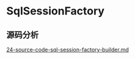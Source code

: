# SqlSessionFactory



## 源码分析

 [24-source-code-sql-session-factory-builder.md](24-source-code-sql-session-factory-builder.md) 
